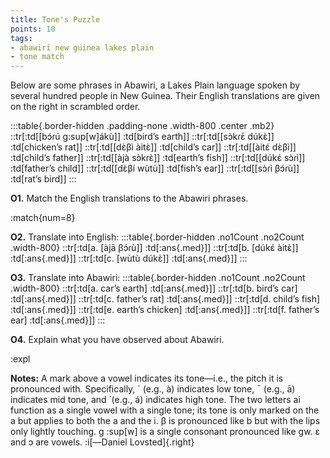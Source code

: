 ```yaml
---
title: Tone's Puzzle
points: 10
tags:
- abawiri new guinea lakes plain 
- tone match
---
```


Below are some phrases in Abawiri, a Lakes Plain language spoken by several hundred people in New
Guinea. Their English translations are given on the right in scrambled order.

:::table{.border-hidden .padding-none .width-800 .center .mb2}
::tr[:td[[bɔ́ɾú g:sup[w]ákù]] :td[bird’s earth]]
::tr[:td[[sɔ̀kɾɛ̄ dúkɛ̀]] :td[chicken’s rat]]
::tr[:td[[dɛ̀βì àitɛ̀]] :td[child’s car]]
::tr[:td[[àitɛ́ dɛ̀βì]] :td[child’s father]]
::tr[:td[[àjà sɔ̀kɾɛ̀]] :td[earth’s fish]]
::tr[:td[[dúkɛ́ sɔ̀ɾì]] :td[father’s child]]
::tr[:td[[dɛ̀βí wùtù]] :td[fish’s ear]]
::tr[:td[[sɔ̀ɾì βɔ́ɾù]] :td[rat’s bird]]
:::



**O1.** Match the English translations to the Abawiri phrases.

:match{num=8}

**O2.** Translate into English:
:::table{.border-hidden .no1Count .no2Count .width-800}
::tr[:td[a. [àjā βɔ́ɾù]] :td[:ans{.med}]]
::tr[:td[b. [dúkɛ́ àitɛ̀]] :td[:ans{.med}]]
::tr[:td[c. [wùtù dúkɛ̀]] :td[:ans{.med}]]
:::

**O3.** Translate into Abawiri:
:::table{.border-hidden .no1Count .no2Count .width-800}
::tr[:td[a. car’s earth] :td[:ans{.med}]]
::tr[:td[b. bird’s car] :td[:ans{.med}]]
::tr[:td[c. father’s rat] :td[:ans{.med}]]
::tr[:td[d. child’s fish] :td[:ans{.med}]]
::tr[:td[e. earth’s chicken] :td[:ans{.med}]]
::tr[:td[f. father’s ear] :td[:ans{.med}]]
:::

**O4.** Explain what you have observed about Abawiri.

:expl

**Notes:** A mark above a vowel indicates its tone—i.e., the pitch it is pronounced with. Specifically, ` (e.g., à)
indicates low tone, ˉ (e.g., ā) indicates mid tone, and  ́ (e.g., á) indicates high tone. The two letters ai function
as a single vowel with a single tone; its tone is only marked on the a but applies to both the a and the i. β is
pronounced like b but with the lips only lightly touching. g
:sup[w]
is a single consonant pronounced like gw. ɛ and ɔ are vowels. :i[—Daniel Lovsted]{.right}